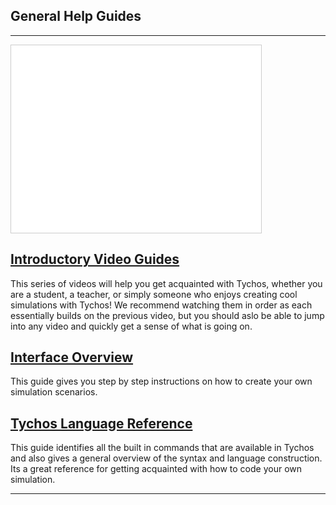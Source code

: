 ## General Help Guides
---
<iframe title="Modeling a Rocket"
    src="/scenarios/5" width="400" height="300"
    class="image-right" allowfullscreen="true"
    style="border: 1px solid #ccc;"> </iframe>

## [Introductory Video Guides](/doc/learn/video_guide.html)

This series of videos will help you get acquainted with Tychos, whether you are a student, a teacher, or simply someone who enjoys creating cool simulations with Tychos! We recommend watching them in order as each essentially builds on the previous video, but you should aslo be able to jump into any video and quickly get a sense of what is going on.

## [Interface Overview](/doc/learn/interface_overview.html)

This guide gives you step by step instructions on how to create your own simulation scenarios.

## [Tychos Language Reference](/doc/learn/reference.html)

This guide identifies all the built in commands that are available in Tychos and also gives a general overview of the syntax and language construction. Its a great reference for getting acquainted with how to code your own simulation.

---
